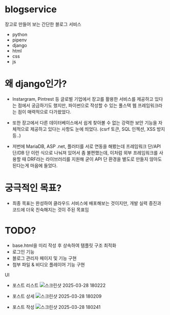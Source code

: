 # blogservice
장고로 만들어 보는 간단한 블로그 서비스
- python
- pipenv
- django
- html
- css
- js

# 왜 django인가?
- Instargram, Pintrest 등 글로벌 기업에서 장고를 활용한 서비스를 제공하고 있다는 점에서 궁금하기도 했지만,
파이썬으로 작성할 수 있는 풀스택 웹 프레임워크라는 점이 매력적으로 다가왔었다.

- 또한 장고에서 다른 데이터베이스에서 쉽게 찾아볼 수 없는 강력한 보안 기능을 자체적으로 제공하고 있다는 사항도 눈에 띄었다. (csrf 토큰, SQL 인젝션, XSS 방지 등..)
  
-  저번에 MariaDB, ASP .net, 플러터를 서로 연동을 해봤는데 프레임워크 단/API 단/DB 단 이런 식으로 나눠져 있어서 좀 불편했는데, 이처럼 외부 프레임워크를 사용할 때 DRF라는 라이브러리를 지원해 굳이 API 단 환경을 별도로 만들지 않아도 된다는게 마음에 들었다.

# 궁극적인 목표?
- 최종 목표는 완성하여 클라우드 서비스에 배포해보는 것이지만, 개발 실력 증진과 코드에 더욱 친숙해지는 것이 주된 목표임

# TODO?
- base.html을 미리 작성 후 상속하여 템플릿 구조 최적화
- 로그인 기능
- 블로그 관리자 페이지 및 기능 구현
- 첨부 파일 & 비디오 플레이어 기능 구현

UI
- 포스트 리스트
![스크린샷 2025-03-28 180222](https://github.com/user-attachments/assets/ab50b1f4-afd8-47d9-8cd9-f1c3c8d4dd42)

- 포스트 상세
![스크린샷 2025-03-28 180209](https://github.com/user-attachments/assets/99277b6d-b52a-4252-b297-146f13bb04c0)

- 포스트 작성
![스크린샷 2025-03-28 180241](https://github.com/user-attachments/assets/77dce969-c266-4a4a-b0e8-18f98e05eff2)
